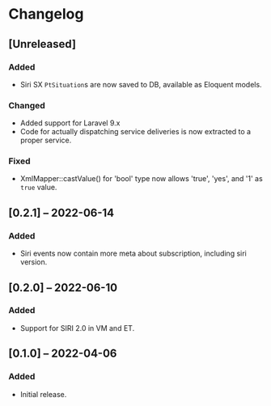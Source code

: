 # Changelog

## [Unreleased]
### Added
- Siri SX `PtSituation`s are now saved to DB, available as Eloquent
  models.

### Changed
- Added support for Laravel 9.x
- Code for actually dispatching service deliveries is now extracted to
  a proper service.
  
### Fixed
- XmlMapper::castValue() for 'bool' type now allows 'true', 'yes', and
  '1' as `true` value.

## [0.2.1] – 2022-06-14
### Added
- Siri events now contain more meta about subscription, including siri
  version.

## [0.2.0] – 2022-06-10
### Added
- Support for SIRI 2.0 in VM and ET.

## [0.1.0] – 2022-04-06

### Added
- Initial release.
